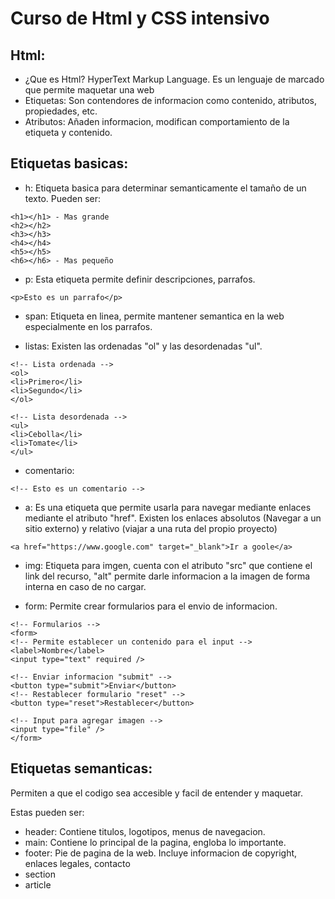 # Curso de Html y CSS intensivo

## Html:

- ¿Que es Html? HyperText Markup Language. Es un lenguaje de marcado que permite maquetar una web
- Etiquetas: Son contendores de informacion como contenido, atributos, propiedades, etc.
- Atributos: Añaden informacion, modifican comportamiento de la etiqueta y contenido.

## Etiquetas basicas:

- h: Etiqueta basica para determinar semanticamente el tamaño de un texto.
  Pueden ser:

```
<h1></h1> - Mas grande
<h2></h2>
<h3></h3>
<h4></h4>
<h5></h5>
<h6></h6> - Mas pequeño
```

- p: Esta etiqueta permite definir descripciones, parrafos.

```
<p>Esto es un parrafo</p>
```

- span: Etiqueta en linea, permite mantener semantica en la web especialmente en los parrafos.

- listas: Existen las ordenadas "ol" y las desordenadas "ul".

```
<!-- Lista ordenada -->
<ol>
<li>Primero</li>
<li>Segundo</li>
</ol>

<!-- Lista desordenada -->
<ul>
<li>Cebolla</li>
<li>Tomate</li>
</ul>
```

- comentario:

```
<!-- Esto es un comentario -->
```

- a: Es una etiqueta que permite usarla para navegar mediante enlaces mediante el atributo "href".
  Existen los enlaces absolutos (Navegar a un sitio externo) y relativo (viajar a una ruta del propio proyecto)

```
<a href="https://www.google.com" target="_blank">Ir a goole</a>
```

- img: Etiqueta para imgen, cuenta con el atributo "src" que contiene el link del recurso, "alt" permite
  darle informacion a la imagen de forma interna en caso de no cargar.

- form: Permite crear formularios para el envio de informacion.

```
<!-- Formularios -->
<form>
<!-- Permite establecer un contenido para el input -->
<label>Nombre</label>
<input type="text" required />

<!-- Enviar informacion "submit" -->
<button type="submit">Enviar</button>
<!-- Restablecer formulario "reset" -->
<button type="reset">Restablecer</button>

<!-- Input para agregar imagen -->
<input type="file" />
</form>
```

## Etiquetas semanticas:

Permiten a que el codigo sea accesible y facil de entender y maquetar.

Estas pueden ser:

- header: Contiene titulos, logotipos, menus de navegacion.
- main: Contiene lo principal de la pagina, engloba lo importante.
- footer: Pie de pagina de la web. Incluye informacion de copyright, enlaces legales, contacto
- section
- article